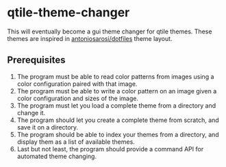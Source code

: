 # qtile-theme-changer

This will eventually become a gui theme changer for qtile themes. These themes are inspired in [antoniosarosi/dotfiles](https://github.com/antoniosarosi/dotfiles) theme layout.

## Prerequisites

1. The program must be able to read color patterns from images using a color configuration paired with that image.
2. The program must be able to write a color pattern on an image given a color configuration and sizes of the image.
3. The program must let you load a complete theme from a directory and change it.
4. The program should let you create a complete theme from scratch, and save it on a directory.
5. The program should be able to index your themes from a directory, and display them as a list of available themes.
6. Last but not least, the program should provide a command API for automated theme changing.
